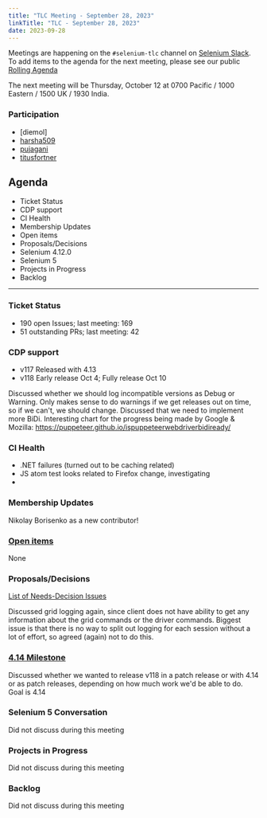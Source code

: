 ```yaml
---
title: "TLC Meeting - September 28, 2023"
linkTitle: "TLC - September 28, 2023"
date: 2023-09-28
---
```


Meetings are happening on the `#selenium-tlc` channel on [Selenium Slack](https://selenium.dev/support).
To add items to the agenda for the next meeting, please see our public [Rolling Agenda](https://docs.google.com/document/d/18InWY44S0C_ECkRkRo8GKictu8BEtsahRsFh17tmUR0/edit#)

The next meeting will be Thursday, October 12 at 0700 Pacific / 1000 Eastern / 1500 UK / 1930 India.

### Participation

* [diemol]
* [harsha509]
* [pujagani]
* [titusfortner]

## Agenda

* Ticket Status
* CDP support
* CI Health
* Membership Updates
* Open items
* Proposals/Decisions
* Selenium 4.12.0
* Selenium 5
* Projects in Progress
* Backlog

***

### Ticket Status

* 190 open Issues; last meeting: 169
* 51 outstanding PRs; last meeting: 42

### CDP support

* v117 Released with 4.13
* v118 Early release Oct 4; Fully release Oct 10

Discussed whether we should log incompatible versions as Debug or Warning. Only makes
sense to do warnings if we get releases out on time, so if we can't, we should change.
Discussed that we need to implement more BiDi. Interesting chart for the progress
being made by Google & Mozilla: https://puppeteer.github.io/ispuppeteerwebdriverbidiready/

### CI Health

* .NET failures (turned out to be caching related)
* JS atom test looks related to Firefox change, investigating
* 

### Membership Updates

Nikolay Borisenko as a new contributor!

### [Open items](https://github.com/SeleniumHQ/selenium/labels/A-needs%20new%20owner)

None

### Proposals/Decisions

[List of Needs-Decision Issues](https://github.com/SeleniumHQ/selenium/labels/A-needs%20decision)

Discussed grid logging again, since client does not have ability to get any information about
the grid commands or the driver commands. Biggest issue is that there is no way to split out
logging for each session without a lot of effort, so agreed (again) not to do this.

### [4.14 Milestone](https://github.com/SeleniumHQ/selenium/milestone/15) 

Discussed whether we wanted to release v118 in a patch release or with 4.14 or as patch releases, depending
on how much work we'd be able to do. Goal is 4.14

### Selenium 5 Conversation

Did not discuss during this meeting

### Projects in Progress

Did not discuss during this meeting

### Backlog 

Did not discuss during this meeting

[harsha509]: https://github.com/harsha509/
[titusfortner]: https://github.com/titusfortner/
[jimevans]: https://github.com/jimevans/
[pujagani]: https://github.com/pujagani/
